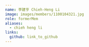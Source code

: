 ```yaml
---
name: 李建亨 Chieh-Heng Li 
image: images/members/1100104321.jpg 
role: formerMem
aliases:
  - chieh heng li
links:
  github: link_to_github 
---
```

